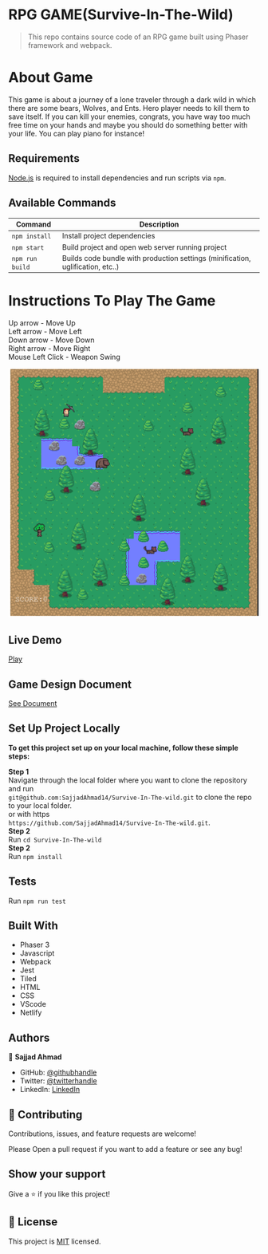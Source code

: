 # RPG GAME(Survive-In-The-Wild)

> This repo contains source code of an RPG game built using Phaser framework and webpack.
 
 # About Game

This game is about a journey of a lone traveler through a dark wild in which there are some bears, Wolves, and Ents. Hero player needs to kill them to save itself. If you can kill your enemies, congrats, you have way too much free time on your hands and maybe you should do something better with your life. You can play piano for instance!

## Requirements

[Node.js](https://nodejs.org) is required to install dependencies and run scripts via `npm`.

## Available Commands

| Command | Description |
|---------|-------------|
| `npm install` | Install project dependencies |
| `npm start` | Build project and open web server running project |
| `npm run build` | Builds code bundle with production settings (minification, uglification, etc..) |

# Instructions To Play The Game

Up arrow - Move Up <br>
Left arrow - Move Left <br>
Down arrow - Move Down <br>
Right arrow - Move Right <br>
Mouse Left Click - Weapon Swing 

![screenshot](./src/assets/images/game-screenshot.png)

## Live Demo

<a href = 'https://lone-survivor.netlify.app/' target = 'blank'>Play</a>

## Game Design Document

<a href = 'https://docs.google.com/document/d/1KZHVj4_OjycNqJfWZkpzbE7I8Oo4hbOoQ3nWSM3w1o8/edit?usp=sharing' target = 'blank'>See Document</a>

## Set Up Project Locally

**To get this project set up on your local machine, follow these simple steps:**

**Step 1**<br>
Navigate through the local folder where you want to clone the repository and run<br>
`git@github.com:SajjadAhmad14/Survive-In-The-wild.git` to clone the repo to your local folder.<br>
or with https<br>
`https://github.com/SajjadAhmad14/Survive-In-The-wild.git`.<br>
**Step 2**<br>
Run `cd Survive-In-The-wild`<br>
**Step 2**<br>
Run `npm install`<br>

## Tests

Run `npm run test`

## Built With

- Phaser 3
- Javascript
- Webpack
- Jest
- Tiled
- HTML
- CSS
- VScode
- Netlify

## Authors

👤 **Sajjad Ahmad**

- GitHub: [@githubhandle](https://github.com/SajjadAhmad14)
- Twitter: [@twitterhandle](https://twitter.com/Sajjad_Ahmad14)
- LinkedIn: [LinkedIn](https://www.linkedin.com/in/sajjadahmad14)

## 🤝 Contributing

Contributions, issues, and feature requests are welcome!

Please Open a pull request if you want to add a feature or see any bug!

## Show your support

Give a ⭐️ if you like this project!

## 📝 License

This project is [MIT](lic.url) licensed.
